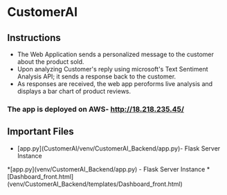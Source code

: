 # CustomerAI
<h2>Instructions</h2>
<ul>
 <li>The Web Application sends a personalized message to the customer about the product sold.</li>
 <li>Upon analyzing Customer's reply using microsoft's Text Sentiment Analysis API; it sends a response back to the customer.</li>
 <li>As responses are received, the web app peroforms live analysis and displays a bar chart of product reviews. </li>
 </ul>
 <h3> The app is deployed on AWS- <a href="http://18.218.235.45/">http://18.218.235.45/</a></h3>
<h2>Important Files</h2>
<ul>
 <li>[app.py](CustomerAI/venv/CustomerAI_Backend/app.py)- Flask Server Instance</li>
</ul>
  *[app.py](venv/CustomerAI_Backend/app.py) - Flask Server Instance
  *[Dashboard_front.html](venv/CustomerAI_Backend/templates/Dashboard_front.html)
